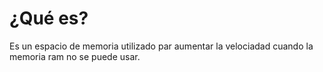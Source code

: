 # ¿Qué es?

Es un espacio de memoria utilizado par aumentar la velociadad cuando la memoria ram no se puede usar.
